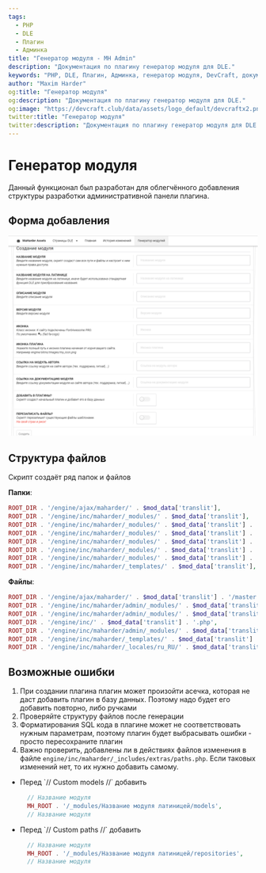```yaml
---
tags:
  - PHP
  - DLE
  - Плагин
  - Админка
title: "Генератор модуля - MH Admin"
description: "Документация по плагину генератор модуля для DLE."
keywords: "PHP, DLE, Плагин, Админка, генератор модуля, DevCraft, документация"
author: "Maxim Harder"
og:title: "Генератор модуля"
og:description: "Документация по плагину генератор модуля для DLE."
og:image: "https://devcraft.club/data/assets/logo_default/devcraftx2.png"
twitter:title: "Генератор модуля"
twitter:description: "Документация по плагину генератор модуля для DLE."
---
```


# Генератор модуля

Данный функционал был разработан для облегчённого добавления структуры разработки административной панели плагина.

## Форма добавления

![Форма добавления](assets/image.png)


## Структура файлов

Скрипт создаёт ряд папок и файлов

**Папки**:

```php
ROOT_DIR . '/engine/ajax/maharder/' . $mod_data['translit'],                            // Основная папка модуля для ajax запросов
ROOT_DIR . '/engine/inc/maharder/_modules/' . $mod_data['translit'],                    // Основная папка модуля в админпанели
ROOT_DIR . '/engine/inc/maharder/_modules/' . $mod_data['translit'] . '/module',        // Папка с основными файлами модуля
ROOT_DIR . '/engine/inc/maharder/_modules/' . $mod_data['translit'] . '/assets',        // Папка с ассетами модуля
ROOT_DIR . '/engine/inc/maharder/_modules/' . $mod_data['translit'] . '/models',        // Папка с моделями модуля (таблицами)
ROOT_DIR . '/engine/inc/maharder/_modules/' . $mod_data['translit'] . '/repositories',  // Папка с репозиториями модуля (для таблиц модуля)
ROOT_DIR . '/engine/inc/maharder/_modules/' . $mod_data['translit'] . '/utils',         // Папка с утилитами модуля (вспомогательными функциями)
ROOT_DIR . '/engine/inc/maharder/_templates/' . $mod_data['translit'],                  // Папка с шаблонами модуля
```

**Файлы**:

```php
ROOT_DIR . '/engine/ajax/maharder/' . $mod_data['translit'] . '/master.php',                        // Контроллер для ajax запросов
ROOT_DIR . '/engine/inc/maharder/admin/_modules/' . $mod_data['translit'] . '/assets/.htaccess',    // В папку с ассетами модуля, чтобы те были доступны
ROOT_DIR . '/engine/inc/maharder/admin/_modules/' . $mod_data['translit'] . '/module/changelog.php',// Файл с журналом изменений модуля
ROOT_DIR . '/engine/inc/' . $mod_data['translit'] . '.php',                                         // Файл для подключения в админке
ROOT_DIR . '/engine/inc/maharder/admin/_modules/' . $mod_data['translit'] . '/module/main.php',     // Файл главного модуля
ROOT_DIR . '/engine/inc/maharder/_templates/' . $mod_data['translit'] . '/main.html',               // Главный шаблон модуля
ROOT_DIR . '/engine/inc/maharder/_locales/ru_RU/' . $mod_data['translit'] . '.xliff',               // Файл локализации
```

## Возможные ошибки

1. При создании плагина плагин может произойти асечка, которая не даст добавить плагин в базу данных. Поэтому надо будет его добавить повторно, либо ручками
2. Проверяйте структуру файлов после генерации
3. Форматирования SQL кода в плагине может не соответствовать нужным параметрам, поэтому плагин будет выбрасывать ошибки - просто пересохраните плагин
4. Важно проверить, добавлены ли в действиях файлов изменения в файле `engine/inc/maharder/_includes/extras/paths.php`. Если таковых изменений нет, то их нужно добавить самому.
<ul>
   <li>Перед `// Custom models //` добавить

```php
  // Название модуля
  MH_ROOT . '/_modules/Название модуля латиницей/models',
  // Название модуля
```
</li>

<li>Перед `// Custom paths //` добавить

```php
  // Название модуля
  MH_ROOT . '/_modules/Название модуля латиницей/repositories',
  // Название модуля
```

</li>
</ul>